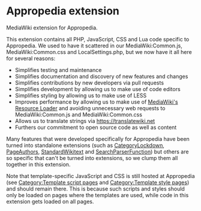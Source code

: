 # Appropedia extension

MediaWiki extension for Appropedia.

This extension contains all PHP, JavaScript, CSS and Lua code specific to Appropedia. We used to have it scattered in our MediaWiki:Common.js, MediaWiki:Common.css and LocalSettings.php, but we now have it all here for several reasons:

* Simplifies testing and maintenance
* Simplifies documentation and discovery of new features and changes
* Simplifies contributions by new developers via pull requests
* Simplifies development by allowing us to make use of code editors
* Simplifies styling by allowing us to make use of LESS
* Improves performance by allowing us to make use of [MediaWiki's Resource Loader](https://www.mediawiki.org/wiki/ResourceLoader) and avoiding unnecessary web requests to MediaWiki:Common.js and MediaWiki:Common.css
* Allows us to translate strings via https://translatewiki.net
* Furthers our commitment to open source code as well as content

Many features that were developed specifically for Appropedia have been turned into standalone extensions (such as [CategoryLockdown](https://www.mediawiki.org/wiki/Extension:CategoryLockdown), [PageAuthors](https://www.mediawiki.org/wiki/Extension:PageAuthors), [StandardWikitext](https://www.mediawiki.org/wiki/Extension:StandardWikitext) and [SearchParserFunction](https://www.mediawiki.org/wiki/Extension:SearchParserFunction)) but others are so specific that can't be turned into extensions, so we clump them all together in this extension.

Note that template-specific JavaScript and CSS is still hosted at Appropedia (see [Category:Template script pages](https://www.appropedia.org/Category:Template_script_pages) and [Category:Template style pages](https://www.appropedia.org/Category:Template_style_pages)) and should remain there. This is because such scripts and styles should only be loaded on pages where the templates are used, while code in this extension gets loaded on all pages.
